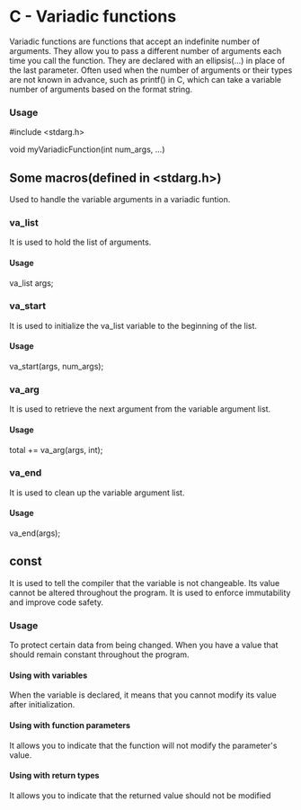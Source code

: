 # C - Variadic functions
Variadic functions are functions that accept an indefinite number of arguments.
They allow you to pass a different number of arguments each time you call the function.
They are declared with an ellipsis(...) in place of the last parameter.
Often used when the number of arguments or their types are not known in advance, such as printf() in C, which can take a variable number of arguments based on the format string.
### Usage
#include <stdarg.h>

void myVariadicFunction(int num_args, ...)
## Some macros(defined in <stdarg.h>)
Used to handle the variable arguments in a variadic funtion.

### va_list
It is used to hold the list of arguments.
#### Usage
va_list args;
### va_start
It is used to initialize the va_list variable to the beginning of the list.
#### Usage
va_start(args, num_args);
### va_arg
It is used to retrieve the next argument from the variable argument list.
#### Usage
total += va_arg(args, int);
### va_end
It is used to clean up the variable argument list.
#### Usage
va_end(args);
## const
It is used to tell the compiler that the variable is not changeable.
Its value cannot be altered throughout the program.
It is used to enforce immutability and improve code safety.
### Usage
To protect certain data from being changed.
When you have a value that should remain constant throughout the program.
#### Using with variables
When the variable is declared, it means that you cannot modify its value after initialization.
#### Using with function parameters
It allows you to indicate that the function will not modify the parameter's value.
#### Using with return types
It allows you to indicate that the returned value should not be modified

